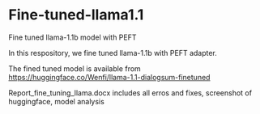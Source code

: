 # Fine-tuned-llama1.1
Fine tuned llama-1.1b model with PEFT

In this respository, we fine tuned llama-1.1b with PEFT adapter. 

The fined tuned model is available from https://huggingface.co/Wenfi/llama-1.1-dialogsum-finetuned

Report_fine_tuning_llama.docx includes all erros and fixes, screenshot of huggingface, model analysis
